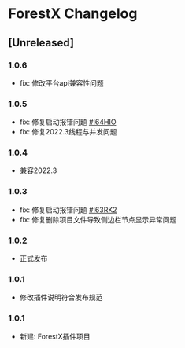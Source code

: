 # ForestX Changelog

## [Unreleased]

### 1.0.6
- fix: 修改平台api兼容性问题

### 1.0.5
- fix: 修复启动报错问题 [#I64HIO](https://gitee.com/CHMing7/ForestX/issues/I64HIO)
- fix: 修复2022.3线程与并发问题

### 1.0.4
- 兼容2022.3

### 1.0.3
- fix: 修复启动报错问题 [#I63RK2](https://gitee.com/CHMing7/ForestX/issues/I63RK2)
- fix: 修复删除项目文件导致侧边栏节点显示异常问题

### 1.0.2
- 正式发布

### 1.0.1
- 修改插件说明符合发布规范

### 1.0.1
- 新建: ForestX插件项目
